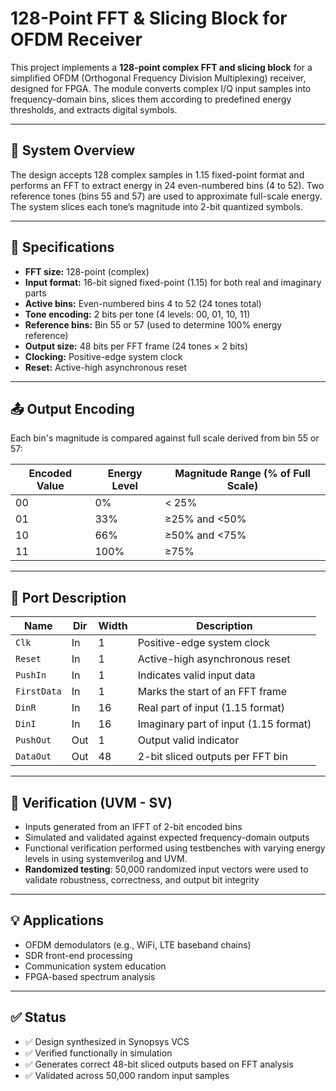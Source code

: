 # 128-Point FFT & Slicing Block for OFDM Receiver

This project implements a **128-point complex FFT and slicing block** for a simplified OFDM (Orthogonal Frequency Division Multiplexing) receiver, designed for FPGA. The module converts complex I/Q input samples into frequency-domain bins, slices them according to predefined energy thresholds, and extracts digital symbols.

---

## 📌 System Overview

The design accepts 128 complex samples in 1.15 fixed-point format and performs an FFT to extract energy in 24 even-numbered bins (4 to 52). Two reference tones (bins 55 and 57) are used to approximate full-scale energy. The system slices each tone’s magnitude into 2-bit quantized symbols.

---

## 🔧 Specifications

* **FFT size:** 128-point (complex)
* **Input format:** 16-bit signed fixed-point (1.15) for both real and imaginary parts
* **Active bins:** Even-numbered bins 4 to 52 (24 tones total)
* **Tone encoding:** 2 bits per tone (4 levels: 00, 01, 10, 11)
* **Reference bins:** Bin 55 or 57 (used to determine 100% energy reference)
* **Output size:** 48 bits per FFT frame (24 tones × 2 bits)
* **Clocking:** Positive-edge system clock
* **Reset:** Active-high asynchronous reset

---

## 📤 Output Encoding

Each bin's magnitude is compared against full scale derived from bin 55 or 57:

| Encoded Value | Energy Level | Magnitude Range (% of Full Scale) |
| ------------- | ------------ | --------------------------------- |
| 00            | 0%           | < 25%                             |
| 01            | 33%          | ≥25% and <50%                     |
| 10            | 66%          | ≥50% and <75%                     |
| 11            | 100%         | ≥75%                              |

---

## 🔄 Port Description

| Name        | Dir | Width | Description                           |
| ----------- | --- | ----- | ------------------------------------- |
| `Clk`       | In  | 1     | Positive-edge system clock            |
| `Reset`     | In  | 1     | Active-high asynchronous reset        |
| `PushIn`    | In  | 1     | Indicates valid input data            |
| `FirstData` | In  | 1     | Marks the start of an FFT frame       |
| `DinR`      | In  | 16    | Real part of input (1.15 format)      |
| `DinI`      | In  | 16    | Imaginary part of input (1.15 format) |
| `PushOut`   | Out | 1     | Output valid indicator                |
| `DataOut`   | Out | 48    | 2-bit sliced outputs per FFT bin      |

---

## 🧪 Verification (UVM - SV)

* Inputs generated from an IFFT of 2-bit encoded bins
* Simulated and validated against expected frequency-domain outputs
* Functional verification performed using testbenches with varying energy levels in using systemverilog and UVM.
* **Randomized testing**: 50,000 randomized input vectors were used to validate robustness, correctness, and output bit integrity

---

## 💡 Applications

* OFDM demodulators (e.g., WiFi, LTE baseband chains)
* SDR front-end processing
* Communication system education
* FPGA-based spectrum analysis

---

## ✅ Status

* ✅ Design synthesized in Synopsys VCS
* ✅ Verified functionally in simulation
* ✅ Generates correct 48-bit sliced outputs based on FFT analysis
* ✅ Validated across 50,000 random input samples
